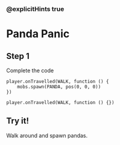 ### @explicitHints true

# Panda Panic

## Step 1

Complete the code

```blocks
player.onTravelled(WALK, function () {
    mobs.spawn(PANDA, pos(0, 0, 0))
})
```

```template
player.onTravelled(WALK, function () {})
```

## Try it!

Walk around and spawn pandas.